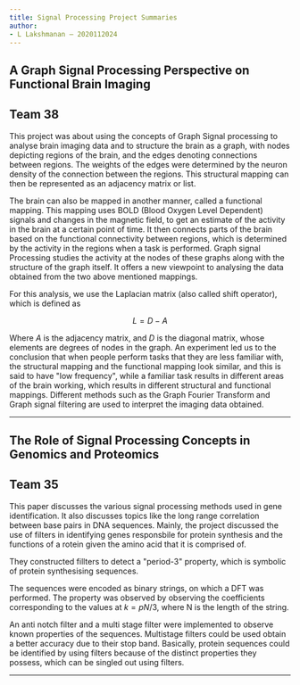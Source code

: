 ```yaml
---
title: Signal Processing Project Summaries
author:  
- L Lakshmanan – 2020112024
---
```


## A Graph Signal Processing Perspective on Functional Brain Imaging

## Team 38

This project was about using the concepts of Graph Signal processing to analyse brain imaging data and to structure the brain as a graph, with nodes depicting regions of the brain, and the edges denoting connections between regions. The weights of the edges were determined by the neuron density of the connection between the regions. This structural mapping can then be represented as an adjacency matrix or list.

The brain can also be mapped in another manner, called a functional mapping. This mapping uses BOLD (Blood Oxygen Level Dependent) signals and changes in the magnetic field, to get an estimate of the activity in the brain at a certain point of time. It then connects parts of the brain based on the functional connectivity between regions, which is determined by the activity in the regions when a task is performed. Graph signal Processing studies the activity at the nodes of these graphs along with the structure of the graph itself. It offers a new viewpoint to analysing the data obtained from the two above mentioned mappings.

For this analysis, we use the Laplacian matrix (also called shift operator), which is defined as

$$L = D - A$$

Where $A$ is the adjacency matrix, and $D$ is the diagonal matrix, whose elements are degrees of nodes in the graph. An experiment led us to the conclusion that when people perform tasks that they are less familiar with, the structural mapping and the functional mapping look similar, and this is said to have "low frequency", while a familiar task results in different areas of the brain working, which results in different structural and functional mappings. Different methods such as the Graph Fourier Transform and Graph signal filtering are used to interpret the imaging data obtained.

---

## The Role of Signal Processing Concepts in Genomics and Proteomics

## Team 35

This paper discusses the various signal processing methods used in gene identification. It also discusses topics like the long range correlation between base pairs in DNA sequences. Mainly, the project discussed the use of filters in identifying genes responsbile for protein synthesis and the functions of a rotein given the amino acid that it is comprised of.

They constructed fillters to detect a "period-3" property, which is symbolic of protein synthesising sequences.

The sequences were encoded as binary strings, on which a DFT was performed. The property was observed by observing the coefficients corresponding to the values at $k = pN/3$, where N is the length of the string.

An anti notch filter and a multi stage filter were implemented to observe known properties of the sequences. Multistage filters could be used obtain a better accuracy due to their stop band. Basically, protein sequences could be identified by using filters because of the distinct properties they possess, which can be singled out using filters.

---

